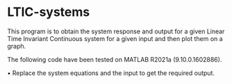# LTIC-systems


This program is to obtain the system response and output for a given Linear Time Invariant Continuous system for a given input and then plot them on a graph.



The following code have been tested on MATLAB R2021a (9.10.0.1602886).



• Replace the system equations and the input to get the required output.
